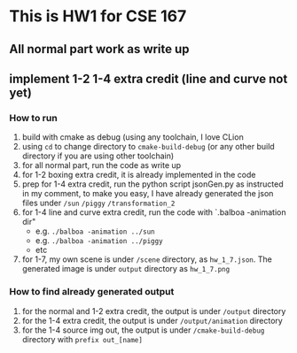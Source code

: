 # This is HW1 for CSE 167

## All normal part work as write up

## implement 1-2 1-4 extra credit (line and curve not yet)

### How to run 
1. build with cmake as debug (using any toolchain, I love CLion
2. using `cd` to change directory to `cmake-build-debug` (or any other build directory if you are using other toolchain)
3. for all normal part, run the code as write up
4. for 1-2 boxing extra credit, it is already implemented in the code
5. prep for 1-4 extra credit, run the python script jsonGen.py as instructed in my comment, to make you easy, I have already generated the json files under `/sun` `/piggy` `/transformation_2`
6. for 1-4 line and curve extra credit, run the code with `.balboa -animation dir"
   - e.g. `./balboa -animation ../sun`
   - e.g. `./balboa -animation ../piggy`
   - etc
7. for 1-7, my own scene is under `/scene` directory, as `hw_1_7.json`. The generated image is under `output` directory as `hw_1_7.png` 

### How to find already generated output
1. for the normal and 1-2 extra credit, the output is under `/output` directory
2. for the 1-4 extra credit, the output is under `/output/animation` directory
3. for the 1-4 source img out, the output is under `/cmake-build-debug` directory with `prefix out_[name]`



